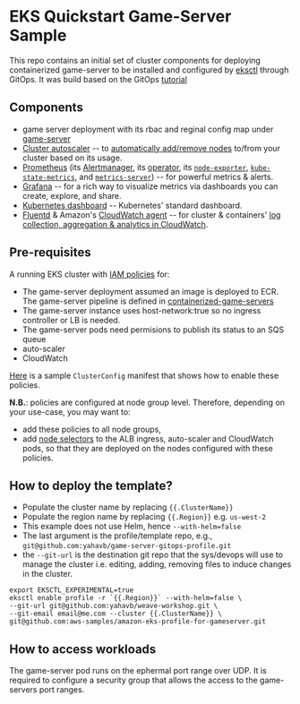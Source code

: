 # EKS Quickstart Game-Server Sample

This repo contains an initial set of cluster components for deploying containerized game-server to be installed and
configured by [eksctl](https://eksctl.io) through GitOps. It was build based on the GitOps [tutorial](https://eksctl.io/usage/experimental/gitops-flux/#creating-your-own-quick-start-profile)

## Components

- game server deployment with its rbac and reginal config map under [game-server](./game-server)
- [Cluster autoscaler](https://github.com/kubernetes/autoscaler/tree/master/cluster-autoscaler) -- to [automatically add/remove nodes](https://aws.amazon.com/premiumsupport/knowledge-center/eks-cluster-autoscaler-setup/) to/from your cluster based on its usage.
- [Prometheus](https://prometheus.io/) (its [Alertmanager](https://prometheus.io/docs/alerting/alertmanager/), its [operator](https://github.com/coreos/prometheus-operator), its [`node-exporter`](https://github.com/prometheus/node_exporter), [`kube-state-metrics`](https://github.com/kubernetes/kube-state-metrics), and [`metrics-server`](https://github.com/kubernetes-incubator/metrics-server)) -- for powerful metrics & alerts.
- [Grafana](https://grafana.com) -- for a rich way to visualize metrics via dashboards you can create, explore, and share.
- [Kubernetes dashboard](https://kubernetes.io/docs/tasks/access-application-cluster/web-ui-dashboard/) -- Kubernetes' standard dashboard.
- [Fluentd](https://www.fluentd.org/) & Amazon's [CloudWatch agent](https://aws.amazon.com/cloudwatch/) -- for cluster & containers' [log collection, aggregation & analytics in CloudWatch](https://docs.aws.amazon.com/AmazonCloudWatch/latest/monitoring/Container-Insights-setup-logs.html).

## Pre-requisites

A running EKS cluster with [IAM policies](https://eksctl.io/usage/iam-policies/) for:

- The game-server deployment assumed an image is deployed to ECR. The game-server pipeline is defined in [containerized-game-servers](https://github.com/aws-samples/containerized-game-servers)
- The game-server instance uses host-network:true so no ingress controller or LB is needed. 
- The game-server pods need permisions to publish its status to an SQS queue
- auto-scaler
- CloudWatch

[Here](https://github.com/weaveworks/eksctl/blob/master/examples/eks-quickstart-app-dev.yaml) is a sample `ClusterConfig` manifest that shows how to enable these policies.

**N.B.**: policies are configured at node group level.
Therefore, depending on your use-case, you may want to:

- add these policies to all node groups,
- add [node selectors](https://kubernetes.io/docs/concepts/configuration/assign-pod-node/) to the ALB ingress, auto-scaler and CloudWatch pods, so that they are deployed on the nodes configured with these policies.

## How to deploy the template?

- Populate the cluster name by replacing `{{.ClusterName}}`
- Populate the region name by replacing `{{.Region}}` e.g. `us-west-2`
- This example does not use Helm, hence `--with-helm=false`
- The last argument is the profile/template repo, e.g., `git@github.com:yahavb/game-server-gitops-profile.git`
- the `--git-url` is the destination git repo that the sys/devops will use to manage the cluster i.e. editing, adding, removing files to induce changes in the cluster. 

```
export EKSCTL_EXPERIMENTAL=true
eksctl enable profile -r `{{.Region}}` --with-helm=false \
--git-url git@github.com:yahavb/weave-workshop.git \
--git-email email@me.com --cluster {{.ClusterName}} \
git@github.com:aws-samples/amazon-eks-profile-for-gameserver.git
```

## How to access workloads

The game-server pod runs on the ephermal port range over UDP. It is required to configure a security group that allows the access to the game-servers port ranges. 

